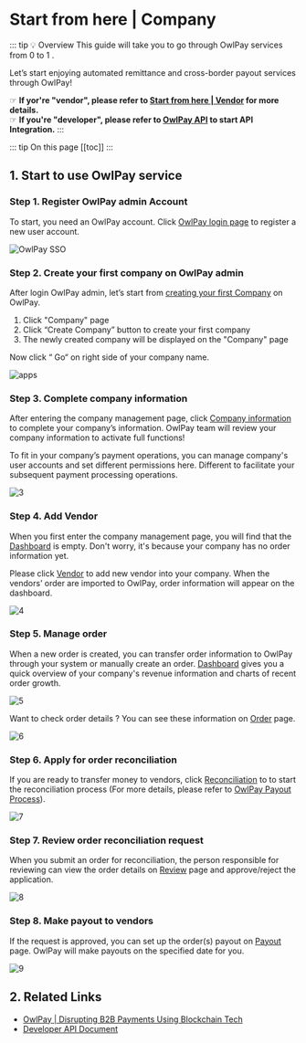 # Start from here | Company

::: tip 💡 Overview
This guide will take you to go through OwlPay services from 0 to 1 . 

Let’s start enjoying automated remittance and cross-border payout services through OwlPay!

☞ **If yor're "vendor", please refer to [Start from here | Vendor](vendor-getting-started.md) for more details.** <br>
☞ **If you're "developer", please refer to [OwlPay API](../owlpay-api/README.md) to start API Integration.**
:::

::: tip On this page
[[toc]]
:::

## 1. Start to use OwlPay service

### Step 1. Register OwlPay admin Account

To start, you need an OwlPay account. Click [OwlPay login page](https://dashboard.owlpay.com/login) to register a new user account.  

![OwlPay SSO](./images/company/1.png)

### Step 2. Create your first company on OwlPay admin

After login OwlPay admin, let’s start from [creating your first Company](../page-introduction/company-information.md) on OwlPay.

1. Click "Company" page
2. Click “Create Company” button to create your first company 
3. The newly created company will be displayed on the "Company" page

Now click “ Go“ on right side of your company name.

![apps](./images/company/2.png)

### Step 3. Complete company information

After entering the company management page, click [Company information](../page-introduction/company-information.md)  to complete your company’s information. OwlPay team will review your company information to activate full functions! 

To fit in your company’s payment operations, you can manage company's user accounts and set different permissions here. Different  to facilitate your subsequent payment processing operations.

![3](./images/company/3.png)

### Step 4. Add Vendor

When you first enter the company management page, you will find that the [Dashboard](../page-introduction/dashboard.md)  is empty. Don't worry, it's because your company has no order information yet. 

Please click [Vendor](../term-definition/vendor.md) to add new vendor into your company. When the vendors’ order are imported to OwlPay, order information will appear on the dashboard.

![4](./images/company/4.png)

### Step 5. Manage order

When a new order is created, you can transfer order information to OwlPay through your system or manually create an order. [Dashboard](../page-introduction/dashboard.md)  gives you a quick overview of your company's revenue information and charts of recent order growth. 

![5](./images/company/5.png)

Want to check order details ? You can see these information on [Order](../page-introduction/order) page.

![6](./images/company/6.png)

### Step 6. Apply for order reconciliation

If you are ready to transfer money to vendors, click [Reconciliation](../page-introduction/reconciliation.md) to to start the reconciliation process (For more details, please refer to [OwlPay Payout Process](./../term-definition/owlpay-payout-flow.md)).

![7](./images/company/7.png)


### Step 7. Review order reconciliation request

When you submit an order for reconciliation, the person responsible for reviewing can view the order details on [Review](../page-introduction/review.md) page and approve/reject the application.

![8](./images/company/8.png)

### Step 8. Make payout to vendors

If the request is approved, you can set up the order(s) payout on [Payout](../page-introduction/payout.md) page. OwlPay will make payouts on the specified date for you.

![9](./images/company/9.png)

## 2. Related Links
- [OwlPay | Disrupting B2B Payments Using Blockchain Tech](https://owlpay.com/?lang=en)
- [Developer API Document](http://owlpay-external-doc.s3-website-ap-northeast-1.amazonaws.com/#core-resources-order-create-a-order)